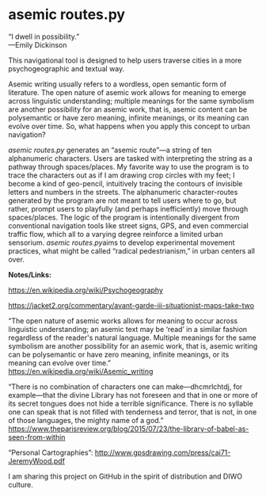 # asemic routes.py

“I dwell in possibility.”<br>
—Emily Dickinson

This navigational tool is designed to help users traverse cities in a more psychogeographic and textual way.<br>

Asemic writing usually refers to a wordless, open semantic form of literature. The open nature of asemic work allows for meaning to emerge across linguistic understanding; multiple meanings for the same symbolism are another possibility for an asemic work, that is, asemic content can be polysemantic or have zero meaning, infinite meanings, or its meaning can evolve over time. So, what happens when you apply this concept to urban navigation?<br>

<i>asemic routes.py</i> generates an “asemic route”—a string of ten alphanumeric characters. Users are tasked with interpreting the string as a pathway through spaces/places. My favorite way to use the program is to trace the characters out as if I am drawing crop circles with my feet; I become a kind of geo-pencil, intuitively tracing the contours of invisible letters and numbers in the streets. The alphanumeric character-routes generated by the program are not meant to tell users where to go, but rather, prompt users to playfully (and perhaps inefficiently) move through spaces/places. The logic of the program is intentionally divergent from conventional navigation tools like street signs, GPS, and even commercial traffic flow, which all to a varying degree reinforce a limited urban sensorium. <i>asemic routes.py</i>aims to develop experimental movement practices, what might be called “radical pedestrianism,” in urban centers all over.<br>

<b>Notes/Links:</b>

https://en.wikipedia.org/wiki/Psychogeography<br>

https://jacket2.org/commentary/avant-garde-iii-situationist-maps-take-two<br>

“The open nature of asemic works allows for meaning to occur across linguistic understanding; an asemic text may be ‘read’ in a similar fashion regardless of the reader's natural language. Multiple meanings for the same symbolism are another possibility for an asemic work, that is, asemic writing can be polysemantic or have zero meaning, infinite meanings, or its meaning can evolve over time.”<br>https://en.wikipedia.org/wiki/Asemic_writing<br>

“There is no combination of characters one can make—dhcmrlchtdj, for example—that the divine Library has not foreseen and that in one or more of its secret tongues does not hide a terrible significance. There is no syllable one can speak that is not filled with tenderness and terror, that is not, in one of those languages, the mighty name of a god.”<br>
https://www.theparisreview.org/blog/2015/07/23/the-library-of-babel-as-seen-from-within<br>

“Personal Cartographies”: http://www.gpsdrawing.com/press/caj71-JeremyWood.pdf<br>

I am sharing this project on GitHub in the spirit of distribution and DIWO culture.
